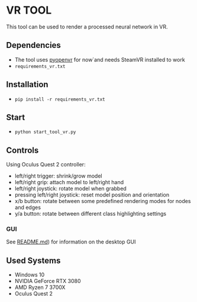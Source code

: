 # VR TOOL

This tool can be used to render a processed neural network in VR.

## Dependencies

* The tool uses [pyopenvr](https://github.com/cmbruns/pyopenvr) for now`and needs SteamVR installed to work
* `requirements_vr.txt`

## Installation

* `pip install -r requirements_vr.txt`

## Start

* `python start_tool_vr.py`

## Controls

Using Oculus Quest 2 controller:

* left/right trigger: shrink/grow model
* left/right grip: attach model to left/right hand
* left/right joystick: rotate model when grabbed
* pressing left/right joystick: reset model position and orientation
* x/b button: rotate between some predefined rendering modes for nodes and edges
* y/a button: rotate between different class highlighting settings



### GUI
See [README.md](./README.md)) for information on the desktop GUI

## Used Systems

* Windows 10
* NVIDIA GeForce RTX 3080
* AMD Ryzen 7 3700X
* Oculus Quest 2
